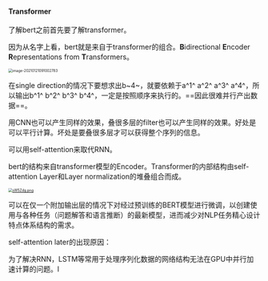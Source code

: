 #### Transformer

了解bert之前首先要了解transformer。

因为从名字上看，bert就是来自于transformer的组合。**B**idirectional **E**ncoder **R**epresentations from **T**ransformers。

<img src="C:\Users\10119\AppData\Roaming\Typora\typora-user-images\image-20210121091002783.png" alt="image-20210121091002783" style="zoom:50%;" />

在single direction的情况下要想求出b~4~，就要依赖于a^1^ a^2^ a^3^ a^4^，所以输出b^1^ b^2^ b^3^ b^4^，一定是按照顺序来执行的。==因此很难并行产出数据==。

用CNN也可以产生同样的效果，叠很多层的filter也可以产生同样的效果。好处是可以平行计算。坏处是要叠很多层才可以获得整个序列的信息。

可以用self-attention来取代RNN。

bert的结构来自transformer模型的Encoder。Transformer的内部结构由self-attention Layer和Layer normalization的堆叠组合而成。

[<img src="https://s3.ax1x.com/2021/01/20/sW5Zdg.png" alt="sW5Zdg.png" style="zoom: 50%;" />](https://imgchr.com/i/sW5Zdg)

可以在仅一个附加输出层的情况下对经过预训练的BERT模型进行微调，以创建使用与各种任务（问题解答和语言推断）的最新模型，进而减少对NLP任务精心设计特点体系结构的需求。

self-attention later的出现原因：

为了解决RNN，LSTM等常用于处理序列化数据的网络结构无法在GPU中并行加速计算的问题。l
